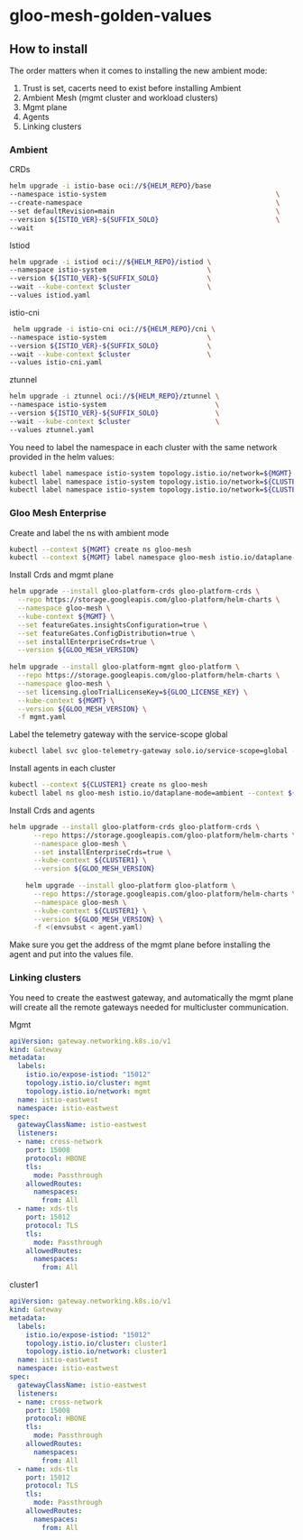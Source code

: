 # gloo-mesh-golden-values

## How to install

The order matters when it comes to installing the new ambient mode:

1. Trust is set, cacerts need to exist before installing Ambient
2. Ambient Mesh (mgmt cluster and workload clusters)
3. Mgmt plane
4. Agents
5. Linking clusters

### Ambient

CRDs
```bash
helm upgrade -i istio-base oci://${HELM_REPO}/base                     \
--namespace istio-system                                          \
--create-namespace                                                \
--set defaultRevision=main                                        \
--version ${ISTIO_VER}-${SUFFIX_SOLO}                             \
--wait 
```

Istiod
```bash
helm upgrade -i istiod oci://${HELM_REPO}/istiod \
--namespace istio-system                         \
--version ${ISTIO_VER}-${SUFFIX_SOLO}            \
--wait --kube-context $cluster                   \
--values istiod.yaml
```

istio-cni

```bash
 helm upgrade -i istio-cni oci://${HELM_REPO}/cni \
--namespace istio-system                         \
--version ${ISTIO_VER}-${SUFFIX_SOLO}            \
--wait --kube-context $cluster                   \
--values istio-cni.yaml
```

ztunnel
```bash
helm upgrade -i ztunnel oci://${HELM_REPO}/ztunnel \
--namespace istio-system                           \
--version ${ISTIO_VER}-${SUFFIX_SOLO}              \
--wait --kube-context $cluster                     \
--values ztunnel.yaml
```

You need to label the namespace in each cluster with the same network provided in the helm values:

```bash
kubectl label namespace istio-system topology.istio.io/network=${MGMT} --overwrite --context ${MGMT} || true
kubectl label namespace istio-system topology.istio.io/network=${CLUSTER1} --overwrite --context ${CLUSTER1} || true
kubectl label namespace istio-system topology.istio.io/network=${CLUSTER2} --overwrite --context ${CLUSTER2} || true
```

### Gloo Mesh Enterprise

Create and label the ns with ambient mode
```bash
kubectl --context ${MGMT} create ns gloo-mesh
kubectl --context ${MGMT} label namespace gloo-mesh istio.io/dataplane-mode=ambient
```

Install Crds and mgmt plane

```bash
helm upgrade --install gloo-platform-crds gloo-platform-crds \
  --repo https://storage.googleapis.com/gloo-platform/helm-charts \
  --namespace gloo-mesh \
  --kube-context ${MGMT} \
  --set featureGates.insightsConfiguration=true \
  --set featureGates.ConfigDistribution=true \
  --set installEnterpriseCrds=true \
  --version ${GLOO_MESH_VERSION}
    
helm upgrade --install gloo-platform-mgmt gloo-platform \
  --repo https://storage.googleapis.com/gloo-platform/helm-charts \
  --namespace gloo-mesh \
  --set licensing.glooTrialLicenseKey=${GLOO_LICENSE_KEY} \
  --kube-context ${MGMT} \
  --version ${GLOO_MESH_VERSION} \
  -f mgmt.yaml
```

Label the telemetry gateway with the service-scope global

```bash
kubectl label svc gloo-telemetry-gateway solo.io/service-scope=global -n gloo-mesh --context ${MGMT}
```

Install agents in each cluster

```bash
kubectl --context ${CLUSTER1} create ns gloo-mesh
kubectl label ns gloo-mesh istio.io/dataplane-mode=ambient --context ${CLUSTER1}
```

Install Crds and agents

```bash
helm upgrade --install gloo-platform-crds gloo-platform-crds \
      --repo https://storage.googleapis.com/gloo-platform/helm-charts \
      --namespace gloo-mesh \
      --set installEnterpriseCrds=true \
      --kube-context ${CLUSTER1} \
      --version ${GLOO_MESH_VERSION}
    
    helm upgrade --install gloo-platform gloo-platform \
      --repo https://storage.googleapis.com/gloo-platform/helm-charts \
      --namespace gloo-mesh \
      --kube-context ${CLUSTER1} \
      --version ${GLOO_MESH_VERSION} \
      -f <(envsubst < agent.yaml)
```
Make sure you get the address of the mgmt plane before installing the agent and put into the values file.

### Linking clusters

You need to create the eastwest gateway, and automatically the mgmt plane will create all the remote gateways needed for multicluster communication.

Mgmt
```yaml
apiVersion: gateway.networking.k8s.io/v1
kind: Gateway
metadata:
  labels:
    istio.io/expose-istiod: "15012"
    topology.istio.io/cluster: mgmt
    topology.istio.io/network: mgmt
  name: istio-eastwest
  namespace: istio-eastwest
spec:
  gatewayClassName: istio-eastwest
  listeners:
  - name: cross-network
    port: 15008
    protocol: HBONE
    tls:
      mode: Passthrough
    allowedRoutes:
      namespaces:
        from: All
  - name: xds-tls
    port: 15012
    protocol: TLS
    tls:
      mode: Passthrough
    allowedRoutes:
      namespaces:
        from: All
```

cluster1
```yaml
apiVersion: gateway.networking.k8s.io/v1
kind: Gateway
metadata:
  labels:
    istio.io/expose-istiod: "15012"
    topology.istio.io/cluster: cluster1
    topology.istio.io/network: cluster1
  name: istio-eastwest
  namespace: istio-eastwest
spec:
  gatewayClassName: istio-eastwest
  listeners:
  - name: cross-network
    port: 15008
    protocol: HBONE
    tls:
      mode: Passthrough
    allowedRoutes:
      namespaces:
        from: All
  - name: xds-tls
    port: 15012
    protocol: TLS
    tls:
      mode: Passthrough
    allowedRoutes:
      namespaces:
        from: All
```
